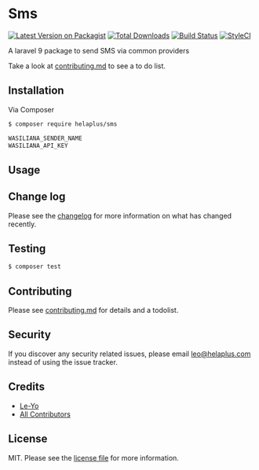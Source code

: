 # Sms

[![Latest Version on Packagist][ico-version]][link-packagist]
[![Total Downloads][ico-downloads]][link-downloads]
[![Build Status][ico-travis]][link-travis]
[![StyleCI][ico-styleci]][link-styleci]


A laravel 9 package to send SMS via common providers

Take a look at [contributing.md](contributing.md) to see a to do list.


## Installation

Via Composer

``` bash
$ composer require helaplus/sms
```

``` bash
WASILIANA_SENDER_NAME
WASILIANA_API_KEY
```

## Usage


## Change log

Please see the [changelog](changelog.md) for more information on what has changed recently.

## Testing

``` bash
$ composer test
```

## Contributing

Please see [contributing.md](contributing.md) for details and a todolist.

## Security

If you discover any security related issues, please email leo@helaplus.com instead of using the issue tracker.

## Credits

- [Le-Yo][link-author]
- [All Contributors][link-contributors]

## License

MIT. Please see the [license file](license.md) for more information.

[ico-version]: https://img.shields.io/packagist/v/helaplus/sms.svg?style=flat-square
[ico-downloads]: https://img.shields.io/packagist/dt/helaplus/sms.svg?style=flat-square
[ico-travis]: https://img.shields.io/travis/helaplus/sms/master.svg?style=flat-square
[ico-styleci]: https://styleci.io/repos/12345678/shield

[link-packagist]: https://packagist.org/packages/helaplus/sms
[link-downloads]: https://packagist.org/packages/helaplus/sms
[link-travis]: https://travis-ci.org/helaplus/sms
[link-styleci]: https://styleci.io/repos/12345678
[link-author]: https://github.com/helaplus
[link-contributors]: ../../contributors
